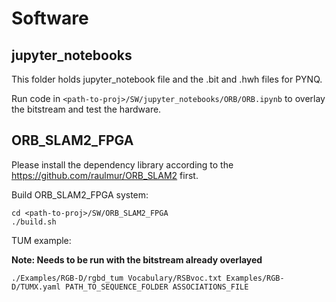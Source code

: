 # Software
## jupyter_notebooks
This folder holds jupyter_notebook file and the .bit and .hwh files for PYNQ.

Run code in ```<path-to-proj>/SW/jupyter_notebooks/ORB/ORB.ipynb``` to overlay the bitstream and test the hardware.

## ORB_SLAM2_FPGA
Please install the dependency library according to the https://github.com/raulmur/ORB_SLAM2 first.

Build ORB_SLAM2_FPGA system:
```
cd <path-to-proj>/SW/ORB_SLAM2_FPGA
./build.sh
```

TUM example:

**Note: Needs to be run with the bitstream already overlayed** 

```
./Examples/RGB-D/rgbd_tum Vocabulary/RSBvoc.txt Examples/RGB-D/TUMX.yaml PATH_TO_SEQUENCE_FOLDER ASSOCIATIONS_FILE
```
